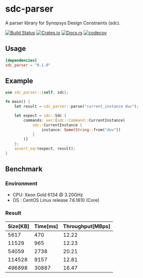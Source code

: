 # sdc-parser
A parser library for Synopsys Design Constraints (sdc).

[![Build Status](https://dev.azure.com/dalance/sdc-parser/_apis/build/status/dalance.sdc-parser?branchName=master)](https://dev.azure.com/dalance/sdc-parser/_build/latest?definitionId=1&branchName=master)
[![Crates.io](https://img.shields.io/crates/v/sdc-parser.svg)](https://crates.io/crates/sdc-parser)
[![Docs.rs](https://docs.rs/sdc-parser/badge.svg)](https://docs.rs/sdc-parser)
[![codecov](https://codecov.io/gh/dalance/sdc-parser/branch/master/graph/badge.svg)](https://codecov.io/gh/dalance/sdc-parser)

## Usage

```Cargo.toml
[dependencies]
sdc_parser = "0.1.0"
```

## Example

```rust
use sdc_parser::{self, sdc};

fn main() {
    let result = sdc_parser::parse("current_instance duv");

    let expect = sdc::Sdc {
        commands: vec![sdc::Command::CurrentInstance(
            sdc::CurrentInstance {
                instance: Some(String::from("duv"))
            }
        )]
    };
    assert_eq!(expect, result);
}
```

## Benchmark

### Environment

- CPU: Xeon Gold 6134 @ 3.20GHz
- OS : CentOS Linux release 7.6.1810 (Core)

### Result

| Size[KB] | Time[ms] | Throughput[MBps] |
| -------- | -------- | ---------------- |
| 5617     | 470      | 12.22            |
| 11529    | 965      | 12.23            |
| 54059    | 2738     | 20.21            |
| 114528   | 9157     | 12.81            |
| 496898   | 30887    | 16.47            |


